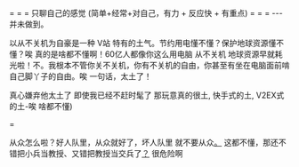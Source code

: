 
= = = 只聊自己的感觉 (简单+经常+对自己，有力 + 反应快 + 有重点) = = = --- 并未做到。

以从不关机为自豪是一种 V站 特有的土气。节约用电懂不懂？保护地球资源懂不懂？唉 真的是啥都不懂啊！60亿人都像你这么用电脑 从不关机 地球资源早就耗光啦！不。我根本不管你关不关机，你有不关机的自由，你甚至有坐在电脑面前啃自己脚丫子的自由。唉 一句话，太土了！

真心嫌弃他太土了 即使我已经不赶时髦了 那玩意真的很土, 快手式的土, V2EX式的土-唉 啥都不懂)

=

从众怎么啦？好人队里，从众就好了，坏人队里 就不要从众[。](https://www.v2ex.com/notes/28139#杜兰特) 这都不懂，那还不错把小兵当教授、又错把教授当交兵了[？](https://github.com/7900ms/000nottheater_deserted_systemlibrary/blob/master/supplementary/chain-何以融入何处融入.md) 很危险啊


